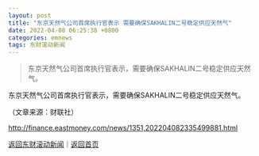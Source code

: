 ```yaml
---
layout: post
title: "东京天然气公司首席执行官表示 需要确保SAKHALIN二号稳定供应天然气"
date: 2022-04-08 06:25:38 +0800
categories: emnews
tags: 东财滚动新闻
---
```

> 东京天然气公司首席执行官表示，需要确保SAKHALIN二号稳定供应天然气。

<p>东京天然气公司首席执行官表示，需要确保SAKHALIN二号稳定供应天然气。 </p><p class="em_media">（文章来源：财联社）</p>

<http://finance.eastmoney.com/news/1351,202204082335499881.html>

[返回东财滚动新闻](//finews.withounder.com/emnews/)｜[返回首页](//finews.withounder.com/)